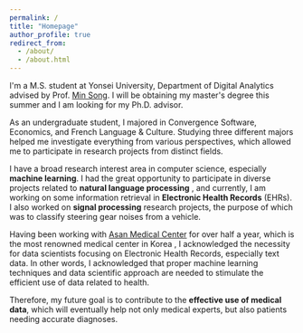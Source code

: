 ```yaml
---
permalink: /
title: "Homepage"
author_profile: true
redirect_from: 
  - /about/
  - /about.html
---
```


I'm a M.S. student at Yonsei University, Department of Digital Analytics advised by Prof. [Min Song](http://informatics.yonsei.ac.kr/tsmm/minsong.html). I will be obtaining my master's degree this summer and I am looking for my Ph.D. advisor.

As an undergraduate student, I majored in Convergence Software, Economics, and French Language & Culture. Studying three different majors helped me investigate everything from various perspectives, which allowed me to participate in research projects from distinct fields.

I have a broad research interest area in computer science, especially **machine learning**. I had the great opportunity to participate in diverse projects related to **natural language processing** , and currently, I am working on some information retrieval in **Electronic Health Records** (EHRs). I also worked on **signal processing** research projects, the purpose of which was to classify steering gear noises from a vehicle.

Having been working with [Asan Medical Center](http://eng.amc.seoul.kr/gb/lang/main.do) for over half a year, which is the most renowned medical center in Korea , I acknowledged the necessity for data scientists focusing on Electronic Health Records, especially text data. In other words, I acknowledged that proper machine learning techniques and data scientific approach are needed to stimulate the efficient use of data related to health.

Therefore, my future goal is to contribute to the **effective use of medical data**, which will eventually help not only medical experts, but also patients needing accurate diagnoses.